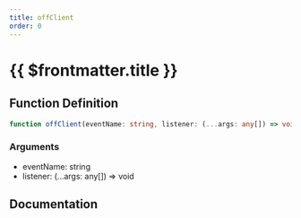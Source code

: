 ```yaml
---
title: offClient
order: 0
---
```


# {{ $frontmatter.title }}

## Function Definition

```ts
function offClient(eventName: string, listener: (...args: any[]) => void): void;
```

### Arguments

* eventName: string
* listener: (...args: any[]) => void

## Documentation

<!--@include: ./parts/offClient.md-->

